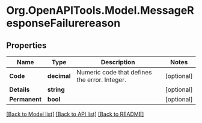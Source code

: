 # Org.OpenAPITools.Model.MessageResponseFailurereason

## Properties

Name | Type | Description | Notes
------------ | ------------- | ------------- | -------------
**Code** | **decimal** | Numeric code that defines the error. Integer. | [optional] 
**Details** | **string** |  | [optional] 
**Permanent** | **bool** |  | [optional] 

[[Back to Model list]](../README.md#documentation-for-models) [[Back to API list]](../README.md#documentation-for-api-endpoints) [[Back to README]](../README.md)

